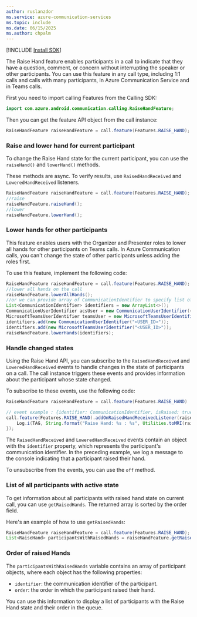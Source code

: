 ```yaml
---
author: ruslanzdor
ms.service: azure-communication-services
ms.topic: include
ms.date: 06/15/2025
ms.author: chpalm
---
```

[!INCLUDE [Install SDK](../install-sdk/install-sdk-android.md)]

The Raise Hand feature enables participants in a call to indicate that they have a question, comment, or concern without interrupting the speaker or other participants. You can use this feature in any call type, including 1:1 calls and calls with many participants, in Azure Communication Service and in Teams calls.

First you need to import calling Features from the Calling SDK:

```java
import com.azure.android.communication.calling.RaiseHandFeature;
```

Then you can get the feature API object from the call instance:

```java
RaiseHandFeature raiseHandFeature = call.feature(Features.RAISE_HAND);
```

### Raise and lower hand for current participant

To change the Raise Hand state for the current participant, you can use the `raiseHand()` and `lowerHand()` methods.

These methods are async. To verify results, use `RaisedHandReceived` and `LoweredHandReceived` listeners.

```java
RaiseHandFeature raiseHandFeature = call.feature(Features.RAISE_HAND);
//raise
raiseHandFeature.raiseHand();
//lower
raiseHandFeature.lowerHand();
```

### Lower hands for other participants

This feature enables users with the Organizer and Presenter roles to lower all hands for other participants on Teams calls. In Azure Communication calls, you can't change the state of other participants unless adding the roles first.

To use this feature, implement the following code:

```java
RaiseHandFeature raiseHandFeature = call.feature(Features.RAISE_HAND);
//lower all hands on the call
raiseHandFeature.lowerAllHands();
//or we can provide array of CommunicationIdentifier to specify list of participants
List<CommunicationIdentifier> identifiers = new ArrayList<>();
CommunicationUserIdentifier acsUser = new CommunicationUserIdentifier(<USER_ID>);
MicrosoftTeamsUserIdentifier teamsUser = new MicrosoftTeamsUserIdentifier(<USER_ID>);
identifiers.add(new CommunicationUserIdentifier("<USER_ID>"));
identifiers.add(new MicrosoftTeamsUserIdentifier("<USER_ID>"));
raiseHandFeature.lowerHands(identifiers);
```

### Handle changed states

Using the Raise Hand API, you can subscribe to the `RaisedHandReceived` and `LoweredHandReceived` events to handle changes in the state of participants on a call. The call instance triggers these events and provides information about the participant whose state changed.

To subscribe to these events, use the following code:

```java
RaiseHandFeature raiseHandFeature = call.feature(Features.RAISE_HAND)

// event example : {identifier: CommunicationIdentifier, isRaised: true, order:1}
call.feature(Features.RAISE_HAND).addOnRaisedHandReceivedListener(raiseHandEvent -> {
    Log.i(TAG, String.format("Raise Hand: %s : %s", Utilities.toMRI(raiseHandEvent.getIdentifier()), raiseHandEvent.isRaised()));
});
```

The `RaisedHandReceived` and `LoweredHandReceived` events contain an object with the `identifier` property, which represents the participant's communication identifier. In the preceding example, we log a message to the console indicating that a participant raised their hand.

To unsubscribe from the events, you can use the `off` method.


### List of all participants with active state

To get information about all participants with raised hand state on current call, you can use `getRaisedHands`. The returned array is sorted by the order field.

Here's an example of how to use `getRaisedHands`:

```java
RaiseHandFeature raiseHandFeature = call.feature(Features.RAISE_HAND);
List<RaiseHand> participantsWithRaisedHands = raiseHandFeature.getRaisedHands();
```

### Order of raised Hands

The `participantsWithRaisedHands` variable contains an array of participant objects, where each object has the following properties:

- `identifier`: the communication identifier of the participant.
- `order`: the order in which the participant raised their hand.

You can use this information to display a list of participants with the Raise Hand state and their order in the queue.
